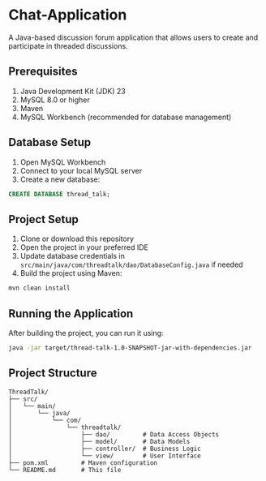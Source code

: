 # Chat-Application


A Java-based discussion forum application that allows users to create and participate in threaded discussions.

## Prerequisites

1. Java Development Kit (JDK) 23
2. MySQL 8.0 or higher
3. Maven
4. MySQL Workbench (recommended for database management)

## Database Setup

1. Open MySQL Workbench
2. Connect to your local MySQL server
3. Create a new database:
```sql
CREATE DATABASE thread_talk;
```

## Project Setup

1. Clone or download this repository
2. Open the project in your preferred IDE
3. Update database credentials in `src/main/java/com/threadtalk/dao/DatabaseConfig.java` if needed
4. Build the project using Maven:
```bash
mvn clean install
```

## Running the Application

After building the project, you can run it using:
```bash
java -jar target/thread-talk-1.0-SNAPSHOT-jar-with-dependencies.jar
```

## Project Structure

```
ThreadTalk/
├── src/
│   └── main/
│       └── java/
│           └── com/
│               └── threadtalk/
│                   ├── dao/         # Data Access Objects
│                   ├── model/       # Data Models
│                   ├── controller/  # Business Logic
│                   └── view/        # User Interface
├── pom.xml         # Maven configuration
└── README.md       # This file
``` 
